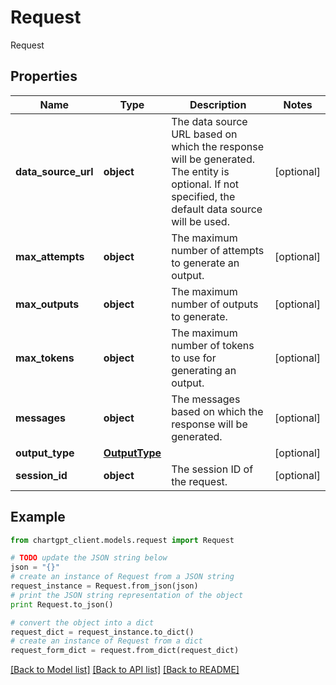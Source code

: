 # Request

Request

## Properties
Name | Type | Description | Notes
------------ | ------------- | ------------- | -------------
**data_source_url** | **object** | The data source URL based on which the response will be generated. The entity is optional. If not specified, the default data source will be used. | [optional] 
**max_attempts** | **object** | The maximum number of attempts to generate an output. | [optional] 
**max_outputs** | **object** | The maximum number of outputs to generate. | [optional] 
**max_tokens** | **object** | The maximum number of tokens to use for generating an output. | [optional] 
**messages** | **object** | The messages based on which the response will be generated. | [optional] 
**output_type** | [**OutputType**](OutputType.md) |  | [optional] 
**session_id** | **object** | The session ID of the request. | [optional] 

## Example

```python
from chartgpt_client.models.request import Request

# TODO update the JSON string below
json = "{}"
# create an instance of Request from a JSON string
request_instance = Request.from_json(json)
# print the JSON string representation of the object
print Request.to_json()

# convert the object into a dict
request_dict = request_instance.to_dict()
# create an instance of Request from a dict
request_form_dict = request.from_dict(request_dict)
```
[[Back to Model list]](../README.md#documentation-for-models) [[Back to API list]](../README.md#documentation-for-api-endpoints) [[Back to README]](../README.md)


